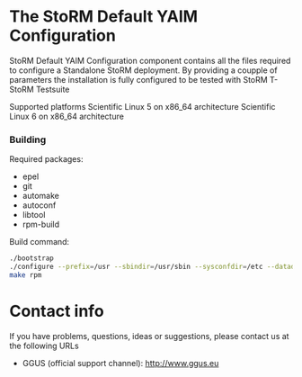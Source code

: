 The StoRM Default YAIM Configuration
===============================

StoRM Default YAIM Configuration component contains all the files required to configure a Standalone StoRM
deployment. By providing a coupple of parameters the installation is fully configured to be tested
with StoRM T-StoRM Testsuite

Supported platforms
Scientific Linux 5 on x86_64 architecture
Scientific Linux 6 on x86_64 architecture

### Building
Required packages:

* epel
* git
* automake
* autoconf
* libtool
* rpm-build

Build command:
```bash
./bootstrap
./configure --prefix=/usr --sbindir=/usr/sbin --sysconfdir=/etc --datadir=/usr/share
make rpm
```

# Contact info

If you have problems, questions, ideas or suggestions, please contact us at
the following URLs

* GGUS (official support channel): http://www.ggus.eu

